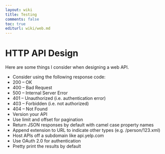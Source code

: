 ```yaml
---
layout: wiki
title: Testing
comments: false
toc: true
editurl: wiki/web.md
---
```


# HTTP API Design
Here are some things I consider when designing a web API.

* Consider using the following response code:
 * 200 – OK
 * 400 – Bad Request
 * 500 – Internal Server Error
 * 401 – Unauthorized (i.e. authentication error)
 * 403 – Forbidden (i.e. not authorized)
 * 404 – Not Found
* Version your API
* Use limit and offset for pagination
* Return JSON responses by default with camel case property names
* Append extension to URL to indicate other types (e.g. /person/123.xml)
* Host APIs off a subdomain like api.yelp.com
* Use OAuth 2.0 for authentication
* Pretty print the results by default
